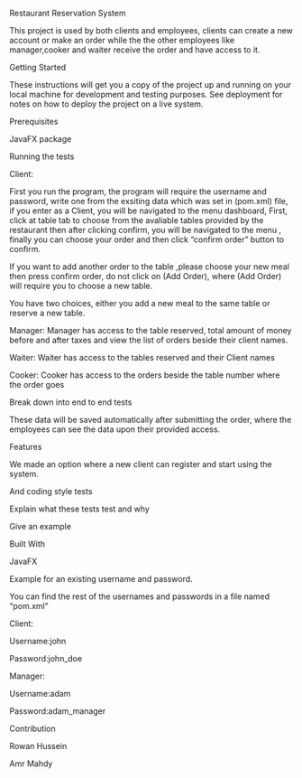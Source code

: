 Restaurant Reservation System 

This project is used by both clients and employees, clients can create a new account or make an order while the the other employees like manager,cooker and waiter receive the order and have access to it. 

Getting Started 

These instructions will get you a copy of the project up and running on your local machine for development and testing purposes. See deployment for notes on how to deploy the project on a live system. 

Prerequisites 

JavaFX package 

Running the tests 

Client: 

First you run the program, the program will require the username and password, write one from the exsiting data which was set in (pom.xml) file, if you enter as a Client, you will be navigated to the menu dashboard, First, click at table tab to choose from the avaliable tables provided by the restaurant then after clicking confirm, you will be navigated to the menu , finally you can choose your order and then click “confirm order” button to confirm. 

If you want to add another order to the table ,please choose your new meal then press confirm order, do not click on (Add Order), where (Add Order) will require you to choose a new table. 

You have two choices, either you add a new meal to the same table or reserve a new table. 

Manager: Manager has access to the table reserved, total amount of money before and after taxes and view the list of orders beside their client names. 

Waiter: Waiter has access to the tables reserved and their Client names 

Cooker: Cooker has access to the orders beside the table number where the order goes 

 

Break down into end to end tests 

These data will be saved automatically after submitting the order, where the employees can see the data upon their provided access. 

Features 

We made an option where a new client can register and start using the system. 

And coding style tests 

Explain what these tests test and why 

Give an example 

Built With 

JavaFX 

Example for an existing username and password. 

You can find the rest of the usernames and passwords in a file named “pom.xml” 

Client: 

Username:john 

Password:john_doe 

Manager: 

Username:adam 

Password:adam_manager 

 

Contribution 

Rowan Hussein  

Amr Mahdy  

